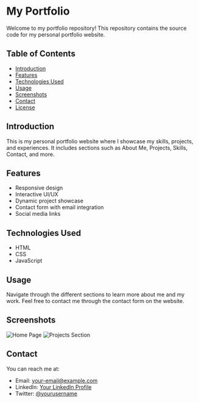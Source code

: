 
# My Portfolio

Welcome to my portfolio repository! This repository contains the source code for my personal portfolio website.

## Table of Contents

- [Introduction](#introduction)
- [Features](#features)
- [Technologies Used](#technologies-used)
- [Usage](#usage)
- [Screenshots](#screenshots)
- [Contact](#contact)
- [License](#license)

## Introduction

This is my personal portfolio website where I showcase my skills, projects, and experiences. It includes sections such as About Me, Projects, Skills, Contact, and more.

## Features

- Responsive design
- Interactive UI/UX
- Dynamic project showcase
- Contact form with email integration
- Social media links

## Technologies Used

- HTML
- CSS
- JavaScript

## Usage

Navigate through the different sections to learn more about me and my work. Feel free to contact me through the contact form on the website.

## Screenshots

![Home Page](path/to/screenshot1.png)
![Projects Section](path/to/screenshot2.png)

## Contact

You can reach me at:
- Email: your-email@example.com
- LinkedIn: [Your LinkedIn Profile](https://www.linkedin.com/in/yourprofile)
- Twitter: [@yourusername](https://twitter.com/yourusername)

